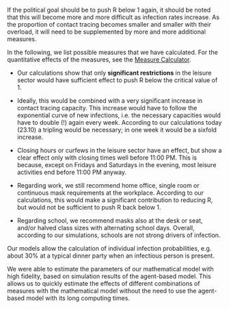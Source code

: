 If the political goal should be to push R below 1 again, it should be noted that this will become more and more difficult as infection rates increase. As the proportion of contact tracing becomes smaller and smaller with their overload, it will need to be supplemented by more and more additional measures.

In the following, we list possible measures that we have calculated. For the quantitative effects of the measures, see the [Measure Calculator](/r-calcs/2020-10-23).

- Our calculations show that only **significant restrictions** in the leisure sector would have sufficient effect to push R below the critical value of 1.

- Ideally, this would be combined with a very significant increase in contact tracing capacity. This increase would have to follow the exponential curve of new infections, i.e. the necessary capacities would have to double (!) again every week. According to our calculations today (23.10) a tripling would be necessary; in one week it would be a sixfold increase.

- Closing hours or curfews in the leisure sector have an effect, but show a clear effect only with closing times well before 11:00 PM. This is because, except on Fridays and Saturdays in the evening, most leisure activities end before 11:00 PM anyway.

- Regarding work, we still recommend home office, single room or continuous mask requirements at the workplace. According to our calculations, this would make a significant contribution to reducing R, but would not be sufficient to push R back below 1.

- Regarding school, we recommend masks also at the desk or seat, and/or halved class sizes with alternating school days. Overall, according to our simulations, schools are not strong drivers of infection.

Our models allow the calculation of individual infection probabilities, e.g. about 30% at a typical dinner party when an infectious person is present.

We were able to estimate the parameters of our mathematical model with high fidelity, based on simulation results of the agent-based model. This allows us to quickly estimate the effects of different combinations of measures with the mathematical model without the need to use the agent-based model with its long computing times.

